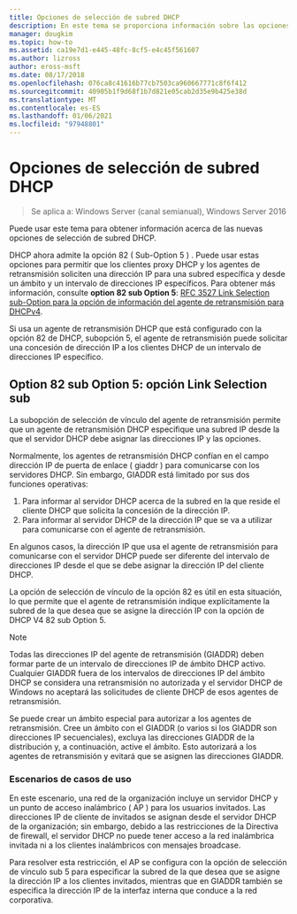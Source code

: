 ```yaml
---
title: Opciones de selección de subred DHCP
description: En este tema se proporciona información sobre las opciones de selección de subred DHCP para el protocolo de configuración dinámica de host (DHCP) en Windows Server 2016.
manager: dougkim
ms.topic: how-to
ms.assetid: ca19e7d1-e445-48fc-8cf5-e4c45f561607
ms.author: lizross
author: eross-msft
ms.date: 08/17/2018
ms.openlocfilehash: 076ca8c41616b77cb7503ca960667771c8f6f412
ms.sourcegitcommit: 40905b1f9d68f1b7d821e05cab2d35e9b425e38d
ms.translationtype: MT
ms.contentlocale: es-ES
ms.lasthandoff: 01/06/2021
ms.locfileid: "97948801"
---
```

# <a name="dhcp-subnet-selection-options"></a>Opciones de selección de subred DHCP

>Se aplica a: Windows Server (canal semianual), Windows Server 2016

Puede usar este tema para obtener información acerca de las nuevas opciones de selección de subred DHCP.

DHCP ahora admite la opción 82 \( Sub-Option 5 \) . Puede usar estas opciones para permitir que los clientes proxy DHCP y los agentes de retransmisión soliciten una dirección IP para una subred específica y desde un ámbito y un intervalo de direcciones IP específicos.  Para obtener más información, consulte **option 82 sub Option 5**: [RFC 3527 Link Selection sub-Option para la opción de información del agente de retransmisión para DHCPv4](https://tools.ietf.org/html/rfc3527).

Si usa un agente de retransmisión DHCP que está configurado con la opción 82 de DHCP, subopción 5, el agente de retransmisión puede solicitar una concesión de dirección IP a los clientes DHCP de un intervalo de direcciones IP específico.


## <a name="option-82-sub-option-5-link-selection-sub-option"></a>Option 82 sub Option 5: opción Link Selection sub

La subopción de selección de vínculo del agente de retransmisión permite que un agente de retransmisión DHCP especifique una subred IP desde la que el servidor DHCP debe asignar las direcciones IP y las opciones.

Normalmente, los agentes de retransmisión DHCP confían en el campo dirección IP de puerta de enlace \( giaddr \) para comunicarse con los servidores DHCP. Sin embargo, GIADDR está limitado por sus dos funciones operativas:

1. Para informar al servidor DHCP acerca de la subred en la que reside el cliente DHCP que solicita la concesión de la dirección IP.
2. Para informar al servidor DHCP de la dirección IP que se va a utilizar para comunicarse con el agente de retransmisión.

En algunos casos, la dirección IP que usa el agente de retransmisión para comunicarse con el servidor DHCP puede ser diferente del intervalo de direcciones IP desde el que se debe asignar la dirección IP del cliente DHCP.

La opción de selección de vínculo de la opción 82 es útil en esta situación, lo que permite que el agente de retransmisión indique explícitamente la subred de la que desea que se asigne la dirección IP con la opción de DHCP V4 82 sub Option 5.

> [!NOTE]
>
> Todas las direcciones IP del agente de retransmisión (GIADDR) deben formar parte de un intervalo de direcciones IP de ámbito DHCP activo. Cualquier GIADDR fuera de los intervalos de direcciones IP del ámbito DHCP se considera una retransmisión no autorizada y el servidor DHCP de Windows no aceptará las solicitudes de cliente DHCP de esos agentes de retransmisión.
>
> Se puede crear un ámbito especial para autorizar a los agentes de retransmisión. Cree un ámbito con el GIADDR (o varios si los GIADDR son direcciones IP secuenciales), excluya las direcciones GIADDR de la distribución y, a continuación, active el ámbito. Esto autorizará a los agentes de retransmisión y evitará que se asignen las direcciones GIADDR.


### <a name="use-case-scenario"></a>Escenarios de casos de uso

En este escenario, una red de la organización incluye un servidor DHCP y un punto de acceso inalámbrico \( AP \) para los usuarios invitados. Las direcciones IP de cliente de invitados se asignan desde el servidor DHCP de la organización; sin embargo, debido a las restricciones de la Directiva de firewall, el servidor DHCP no puede tener acceso a la red inalámbrica invitada ni a los clientes inalámbricos con mensajes broadcase.

Para resolver esta restricción, el AP se configura con la opción de selección de vínculo sub 5 para especificar la subred de la que desea que se asigne la dirección IP a los clientes invitados, mientras que en GIADDR también se especifica la dirección IP de la interfaz interna que conduce a la red corporativa.
